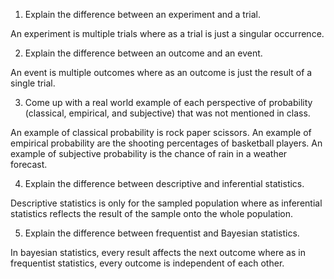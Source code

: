 1. Explain the difference between an experiment and a trial.

An experiment is multiple trials where as a trial is just a singular occurrence.



2. Explain the difference between an outcome and an event.

An event is multiple outcomes where as an outcome is just the result of a single trial.



3. Come up with a real world example of each perspective of probability (classical, empirical, and subjective) that was not mentioned in class.

An example of classical probability is rock paper scissors.
An example of empirical probability are the shooting percentages of basketball players.
An example of subjective probability is the chance of rain in a weather forecast.    


4. Explain the difference between descriptive and inferential statistics.

Descriptive statistics is only for the sampled population where as inferential statistics reflects the result of the sample onto the whole population.


5. Explain the difference between frequentist and Bayesian statistics.

In bayesian statistics, every result affects the next outcome where as in frequentist statistics, every outcome is independent of each other.